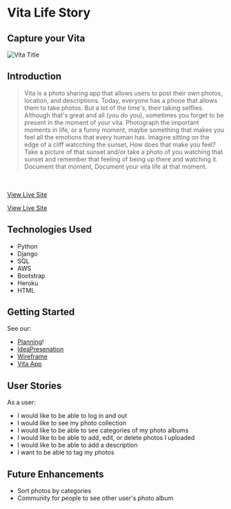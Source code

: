 # Vita Life Story
## Capture your Vita

![Vita Title](https://i.imgur.com/puYF3q8.png)

## Introduction
> Vita is a photo sharing app that allows users to post their own photos, location, and descriptions. Today, everyone has a phone that allows them to take photos. But a lot of the time's, their taking selflies. Although that's great and all (you do you), sometimes you forget to be present in the moment of your vita. Photograph the important moments in life, or a funny moment, maybe something that makes you feel all the emotions that every human has. Imagine sitting on the edge of a cliff watcching the sunset, How does that make you feel? Take a picture of that sunset and/or take a photo of you watching that sunset and remember that feeling of being up there and watching it. Document that moment, Document your vita life at that moment. 
<br>
<br>
<a href="https://vita-life-story.herokuapp.com/">View Live Site</a>

<a href="https://vita-life-story.herokuapp.com/">View Live Site</a>


## Technologies Used
- Python
- Django
- SQL
- AWS
- Bootstrap
- Heroku
- HTML


## Getting Started
See our:
- [Planning](https://trello.com/b/wMj2E6Ry/vita)!
- [IdeaPresenation](https://docs.google.com/presentation/d/1Y_AP81LCU-uy5APLws2W9dZVUkHlW-7KelpI6sdv1C4/edit#slide=id.g15b331459d1_0_76)
- [Wireframe](https://drive.google.com/file/d/1HSqjlRMxnD7rFOUQAGESBLbLm7SvRaiq/view?usp=sharing)
- [Vita App](https://vita-life-story.herokuapp.com/)


## User Stories
As a user: 
- I would like to be able to log in and out
- I would like to see my photo collection
- I would like to be able to see categories of my photo albums
- I would like to be able to add, edit, or delete photos I uploaded
- I would like to be able to add a description
- I want to be able to tag my photos 


## Future Enhancements
- Sort photos by categories 
- Community for people to see other user's photo album

